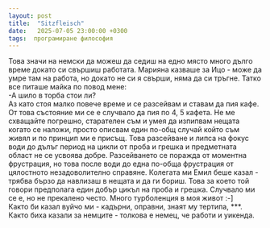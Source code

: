 ```yaml
---
layout: post
title:  "Sitzfleisch"
date:   2025-07-05 23:00:00 +0300
tags:  програмиране философия
---
```

Това значи на немски да можеш да седиш на едно място много дълго време докато си свършиш работата. 
Марияна казваше за Ицо - може да умре там на работа, но докато не си я свърши, няма да си тръгне.
Татко все питаше майка по повод мене:  
-А шило в торба стои ли?  
Аз като стоя малко повече време и се разсейвам и ставам да пия кафе. 
От това състояние ми се е случвало да пия по 4, 5 кафета.
Не ме схващайте погрешно, старателен съм и умея да изпипвам нещата когато се наложи, 
просто описвам един по-общ случай който съм живял и по принцип ми е присъщ.
Това разсейване и липса на фокус води до дълъг период на цикли от проба и грешка и 
предметната област не се усвоява добре. Разсейването се поражда от моментна фрустрация, 
но това после води до една по-обща фрустрация от цялостното незадоволително справяне.
Колегата ми Емил беше казал - трябва бързо да навлизаш в нещата и да ги бориш. 
Това за което той говори предполага един добър цикъл на проба и грешка. 
Случвало ми се е, но не прекалено често. Много турболенция в моя живот :-]  
Както би казал вуйчо ми - кадърни, оправни, знаят му тертипа, ***.   
Както биха казали за немците - толкова е немец, че работи и уикенда.